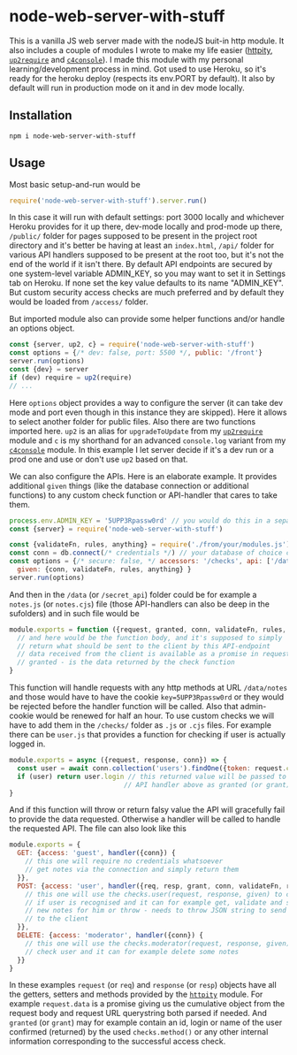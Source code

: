 # node-web-server-with-stuff

This is a vanilla JS web server made with the nodeJS buit-in http module. It also includes a couple of modules I wrote to make my life easier ([httpity](https://www.npmjs.com/package/httpity), [`up2require`](https://www.npmjs.com/package/up2require) and [`c4console`](https://www.npmjs.com/package/c4console)). I made this module with my personal learning/development process in mind. Got used to use Heroku, so it's ready for the heroku deploy (respects its env.PORT by default). It also by default will run in production mode on it and in dev mode locally.

## Installation
```
npm i node-web-server-with-stuff
```
## Usage

Most basic setup-and-run would be

```js
require('node-web-server-with-stuff').server.run()
```
In this case it will run with default settings: port 3000 locally and whichever Heroku provides for it up there, dev-mode locally and prod-mode up there, `/public/` folder for pages supposed to be present in the project root directory and it's better be having at least an `index.html`, `/api/` folder for various API handlers supposed to be present at the root too, but it's not the end of the world if it isn't there. By default API endpoints are secured by one system-level variable ADMIN_KEY, so you may want to set it in Settings tab on Heroku. If none set the key value defaults to its name "ADMIN_KEY". But custom security access checks are much preferred and by default they would be loaded from `/access/` folder.

But imported module also can provide some helper functions and/or handle an options object.

```js
const {server, up2, c} = require('node-web-server-with-stuff')
const options = {/* dev: false, port: 5500 */, public: '/front'}
server.run(options)
const {dev} = server
if (dev) require = up2(require)
// ...
```
Here `options` object provides a way to configure the server (it can take dev mode and port even though in this instance they are skipped). Here it allows to select another folder for public files.
Also there are two functions imported here. `up2` is an alias for `upgradeToUpdate` from my [`up2require`](https://www.npmjs.com/package/up2require) module and `c` is my shorthand for an advanced `console.log` variant from my [`c4console`](https://www.npmjs.com/package/c4console) module.
In this example I let server decide if it's a dev run or a prod one and use or don't use `up2` based on that.

We can also configure the APIs. Here is an elaborate example. It provides additional `given` things (like the database connection or additional functions) to any custom check function or API-handler that cares to take them.

```js
process.env.ADMIN_KEY = '5UPP3Rpassw0rd' // you would do this in a separate .gitignore-d file
const {server} = require('node-web-server-with-stuff')

const {validateFn, rules, anything} = require('./from/your/modules.js')
const conn = db.connect(/* credentials */) // your database of choice connection here
const options = {/* secure: false, */ accessors: '/checks', api: ['/data', '/secret_api'],
  given: {conn, validateFn, rules, anything} }
server.run(options)
```
And then in the `/data` (or `/secret_api`) folder could be for example a `notes.js` (or `notes.cjs`) file (those API-handlers can also be deep in the sufolders) and in such file would be

```js
module.exports = function ({request, granted, conn, validateFn, rules, anything}) {
  // and here would be the function body, and it's supposed to simply
  // return what should be sent to the client by this API-endpoint
  // data received from the client is available as a promise in request.data
  // granted - is the data returned by the check function
}
```
This function will handle requests with any http methods at URL `/data/notes` and those would have to have the cookie `key=5UPP3Rpassw0rd` or they would be rejected before the handler function will be called. Also that admin-cookie would be renewed for half an hour.
To use custom checks we will have to add them in the `/checks/` folder as `.js` or `.cjs` files. For example there can be `user.js` that provides a function for checking if user is actually logged in.

```js
module.exports = async ({request, response, conn}) => {
  const user = await conn.collection('users').findOne({token: request.cookie.token})
  if (user) return user.login // this returned value will be passed to the
                             // API handler above as granted (or grant)
}
```
And if this function will throw or return falsy value the API will gracefully fail to provide the data requested. Otherwise a handler will be called to handle the requested API. The file can also look like this

```js
module.exports = {
  GET: {access: 'guest', handler({conn}) {
    // this one will require no credentials whatsoever
    // get notes via the connection and simply return them
  }},
  POST: {access: 'user', handler({req, resp, grant, conn, validateFn, rules}) {
    // this one will use the checks.user(request, response, given) to check
    // if user is recognised and it can for example get, validate and save
    // new notes for him or throw - needs to throw JSON string to send it
    // to the client
  }},
  DELETE: {access: 'moderator', handler({conn}) {
    // this one will use the checks.moderator(request, response, given) to
    // check user and it can for example delete some notes
  }}
}
```
In these examples `request` (or `req`) and `response` (or `resp`) objects have all the getters, setters and methods provided by the [`httpity`](https://www.npmjs.com/package/httpity) module. For example `request.data` is a promise giving us the cumulative object from the request body and request URL querystring both parsed if needed. And `granted` (or `grant`) may for example contain an id, login or name of the user confirmed (returned) by the used `checks.method()` or any other internal information corresponding to the successful access check.
